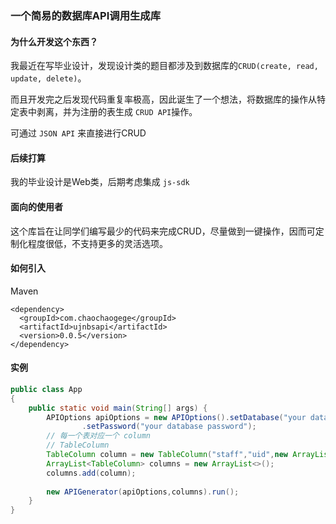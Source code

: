 ### 一个简易的数据库API调用生成库

#### 为什么开发这个东西？

我最近在写毕业设计，发现设计类的题目都涉及到数据库的`CRUD(create, read, update, delete)`。

而且开发完之后发现代码重复率极高，因此诞生了一个想法，将数据库的操作从特定表中剥离，并为注册的表生成 `CRUD API`操作。

可通过 `JSON API` 来直接进行CRUD

#### 后续打算

我的毕业设计是Web类，后期考虑集成 `js-sdk`

#### 面向的使用者

这个库旨在让同学们编写最少的代码来完成CRUD，尽量做到一键操作，因而可定制化程度很低，不支持更多的灵活选项。

#### 如何引入

Maven

```
<dependency>
  <groupId>com.chaochaogege</groupId>
  <artifactId>ujnbsapi</artifactId>
  <version>0.0.5</version>
</dependency>
```

#### 实例

```java
public class App 
{
    public static void main(String[] args) {
        APIOptions apiOptions = new APIOptions().setDatabase("your database name")
                .setPassword("your database password");
        // 每一个表对应一个 column
        // TableColumn
        TableColumn column = new TableColumn("staff","uid",new ArrayList<>(Arrays.asList("username","email","phone","sex","uid","role")));
        ArrayList<TableColumn> columns = new ArrayList<>();
        columns.add(column);
        
        new APIGenerator(apiOptions,columns).run();
    }
}
```

